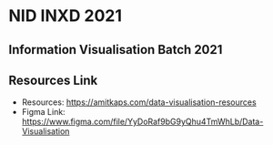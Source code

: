 # NID INXD 2021
## Information Visualisation Batch 2021

## Resources Link
- Resources: https://amitkaps.com/data-visualisation-resources
- Figma Link: https://www.figma.com/file/YyDoRaf9bG9yQhu4TmWhLb/Data-Visualisation
